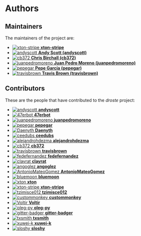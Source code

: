 [comment]: <> (Don't edit this file!)
[comment]: <> (It is automatically updated after every release of https://github.com/47degrees/.github)
[comment]: <> (If you want to suggest a change, please open a PR or issue in that repository)

# Authors

## Maintainers

The maintainers of the project are:

- [![xton-stripe](https://avatars.githubusercontent.com/u/36862124?v=4&s=20) **xton-stripe**](https://github.com/xton-stripe)
- [![andyscott](https://avatars.githubusercontent.com/u/310363?v=4&s=20) **Andy Scott (andyscott)**](https://github.com/andyscott)
- [![cb372](https://avatars.githubusercontent.com/u/106760?v=4&s=20) **Chris Birchall (cb372)**](https://github.com/cb372)
- [![juanpedromoreno](https://avatars.githubusercontent.com/u/4879373?v=4&s=20) **Juan Pedro Moreno (juanpedromoreno)**](https://github.com/juanpedromoreno)
- [![pepegar](https://avatars.githubusercontent.com/u/694179?v=4&s=20) **Pepe García (pepegar)**](https://github.com/pepegar)
- [![travisbrown](https://avatars.githubusercontent.com/u/316049?v=4&s=20) **Travis Brown (travisbrown)**](https://github.com/travisbrown)

## Contributors

These are the people that have contributed to the _droste_ project:

- [![andyscott](https://avatars.githubusercontent.com/u/310363?v=4&s=20) **andyscott**](https://github.com/andyscott)
- [![47erbot](https://avatars.githubusercontent.com/u/24799081?v=4&s=20) **47erbot**](https://github.com/47erbot)
- [![juanpedromoreno](https://avatars.githubusercontent.com/u/4879373?v=4&s=20) **juanpedromoreno**](https://github.com/juanpedromoreno)
- [![pepegar](https://avatars.githubusercontent.com/u/694179?v=4&s=20) **pepegar**](https://github.com/pepegar)
- [![Daenyth](https://avatars.githubusercontent.com/u/14644?v=4&s=20) **Daenyth**](https://github.com/Daenyth)
- [![ceedubs](https://avatars.githubusercontent.com/u/977929?v=4&s=20) **ceedubs**](https://github.com/ceedubs)
- [![alejandrohdezma](https://avatars.githubusercontent.com/u/9027541?v=4&s=20) **alejandrohdezma**](https://github.com/alejandrohdezma)
- [![cb372](https://avatars.githubusercontent.com/u/106760?v=4&s=20) **cb372**](https://github.com/cb372)
- [![travisbrown](https://avatars.githubusercontent.com/u/316049?v=4&s=20) **travisbrown**](https://github.com/travisbrown)
- [![fedefernandez](https://avatars.githubusercontent.com/u/720923?v=4&s=20) **fedefernandez**](https://github.com/fedefernandez)
- [![clayrat](https://avatars.githubusercontent.com/u/321557?v=4&s=20) **clayrat**](https://github.com/clayrat)
- [![angoglez](https://avatars.githubusercontent.com/u/10107285?v=4&s=20) **angoglez**](https://github.com/angoglez)
- [![AntonioMateoGomez](https://avatars.githubusercontent.com/u/25897490?v=4&s=20) **AntonioMateoGomez**](https://github.com/AntonioMateoGomez)
- [![bluemoon](https://avatars.githubusercontent.com/u/73153?v=4&s=20) **bluemoon**](https://github.com/bluemoon)
- [![xton](https://avatars.githubusercontent.com/u/770439?v=4&s=20) **xton**](https://github.com/xton)
- [![xton-stripe](https://avatars.githubusercontent.com/u/36862124?v=4&s=20) **xton-stripe**](https://github.com/xton-stripe)
- [![tzimisce012](https://avatars.githubusercontent.com/u/16082220?v=4&s=20) **tzimisce012**](https://github.com/tzimisce012)
- [![custommonkey](https://avatars.githubusercontent.com/u/1583909?v=4&s=20) **custommonkey**](https://github.com/custommonkey)
- [![Voltir](https://avatars.githubusercontent.com/u/889215?v=4&s=20) **Voltir**](https://github.com/Voltir)
- [![oleg-py](https://avatars.githubusercontent.com/u/4143670?v=4&s=20) **oleg-py**](https://github.com/oleg-py)
- [![gitter-badger](https://avatars.githubusercontent.com/u/8518239?v=4&s=20) **gitter-badger**](https://github.com/gitter-badger)
- [![txsmith](https://avatars.githubusercontent.com/u/5946422?v=4&s=20) **txsmith**](https://github.com/txsmith)
- [![xuwei-k](https://avatars.githubusercontent.com/u/389787?v=4&s=20) **xuwei-k**](https://github.com/xuwei-k)
- [![sloshy](https://avatars.githubusercontent.com/u/427237?v=4&s=20) **sloshy**](https://github.com/sloshy)